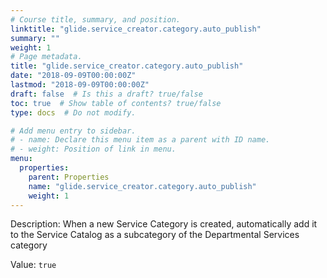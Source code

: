 ```yaml
---
# Course title, summary, and position.
linktitle: "glide.service_creator.category.auto_publish"
summary: ""
weight: 1
# Page metadata.
title: "glide.service_creator.category.auto_publish"
date: "2018-09-09T00:00:00Z"
lastmod: "2018-09-09T00:00:00Z"
draft: false  # Is this a draft? true/false
toc: true  # Show table of contents? true/false
type: docs  # Do not modify.

# Add menu entry to sidebar.
# - name: Declare this menu item as a parent with ID name.
# - weight: Position of link in menu.
menu:
  properties:
    parent: Properties
    name: "glide.service_creator.category.auto_publish"
    weight: 1
---
```


Description: When a new Service Category is created, automatically add it to the Service Catalog as a subcategory of the Departmental Services category


Value: `true`